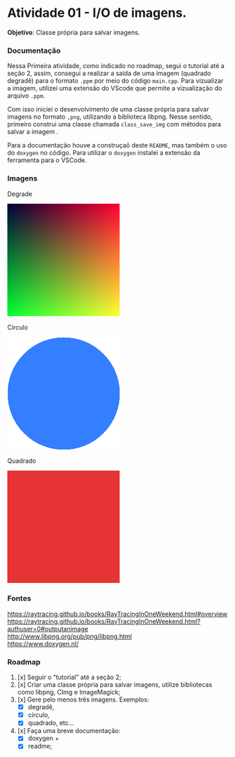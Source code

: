 # Atividade 01 - I/O de imagens. 
**Objetivo**: Classe própria para salvar imagens.

### Documentação
Nessa Primeira atividade, como indicado no roadmap, segui o tutorial até a seção 2, assim, consegui a realizar a saída de uma imagem (quadrado degradê) para o formato `.ppm` por meio do código `main.cpp`. Para vizualizar a imagem, utilizei uma extensão do VScode que permite a vizualização do arquivo `.ppm`.

Com isso iniciei o desenvolvimento de uma classe própria para salvar imagens no formato `,png`, utilizando a biblioteca libpng. Nesse sentido, primeiro construi uma classe chamada `class_save_img` com métodos para salvar a imagem .

Para a documentação houve a construçaõ deste `README`, mas também o uso do `doxygen` no código. Para utilizar o `doxygen` instalei a extensão da ferramenta para o VSCode.

### Imagens
Degrade

![Imagem Degrade](./degrade.png)

Circulo

![Imagem Criculo](./circulo.png)

Quadrado

![Imagem Quadrado](./quadrado.png)

### Fontes
https://raytracing.github.io/books/RayTracingInOneWeekend.html#overview <br>
https://raytracing.github.io/books/RayTracingInOneWeekend.html?authuser=0#outputanimage <br>
http://www.libpng.org/pub/png/libpng.html <br>
https://www.doxygen.nl/

### Roadmap
1. [x] Seguir o “tutorial” até a seção 2;
2. [x] Criar uma classe própria para salvar imagens, utilize bibliotecas como libpng, CImg e ImageMagick;
3. [x] Gere pelo menos três imagens. Exemplos: 
    - [x] degradê, 
    - [x] círculo, 
    - [x] quadrado, etc... 
4. [x] Faça uma breve documentação: 
    - [x] doxygen +
    - [x] readme;